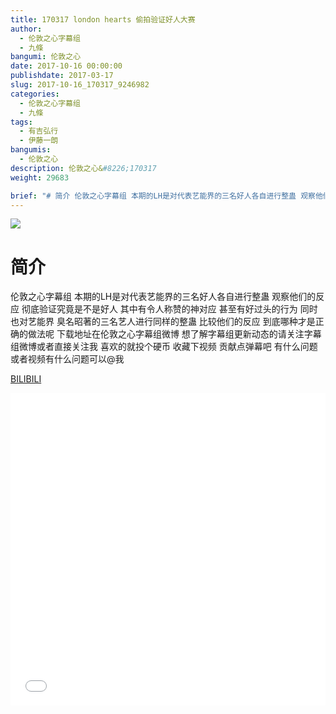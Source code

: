 ```yaml
---
title: 170317 london hearts 偷拍验证好人大赛
author: 
  - 伦敦之心字幕组
  - 九條
bangumi: 伦敦之心
date: 2017-10-16 00:00:00
publishdate: 2017-03-17
slug: 2017-10-16_170317_9246982
categories: 
  - 伦敦之心字幕组
  - 九條
tags: 
  - 有吉弘行
  - 伊藤一朗
bangumis: 
  - 伦敦之心
description: 伦敦之心&#8226;170317
weight: 29683

brief: "# 简介 伦敦之心字幕组 本期的LH是对代表艺能界的三名好人各自进行整蛊 观察他们的反应 彻底验证究竟是不是好人 其中有令人称赞的神对应 甚至有好过头的行为 同时也对艺能界 臭名昭著的三名艺人进行同样的整蛊 比较他们的反应 到底哪种才是正确的做法呢 下载地址在伦敦之心字幕组微博 想了解字幕组更新动态的请关注字幕组微博或者直接关注我 喜欢的就投个硬币 收藏下视频 贡献点弹幕吧 有什么问题或者视频有什么问题可以@我"
---
```


![](https://i.imgur.com/xHontdP.jpg)

# 简介  
伦敦之心字幕组 本期的LH是对代表艺能界的三名好人各自进行整蛊 观察他们的反应 彻底验证究竟是不是好人 其中有令人称赞的神对应 甚至有好过头的行为 同时也对艺能界 臭名昭著的三名艺人进行同样的整蛊 比较他们的反应 到底哪种才是正确的做法呢 
下载地址在伦敦之心字幕组微博 想了解字幕组更新动态的请关注字幕组微博或者直接关注我 喜欢的就投个硬币 收藏下视频 贡献点弹幕吧 有什么问题或者视频有什么问题可以@我

  [BILIBILI](https://www.bilibili.com/video/av9246982/)


<div class="vcontainer">  <iframe class='video' src="//www.bilibili.com/blackboard/player.html?aid=9246982" width="100%" height="500" frameborder="0" allowfullscreen="allowfullscreen"></iframe></div>
